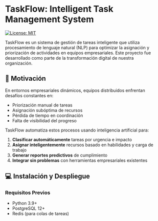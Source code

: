 # TaskFlow: Intelligent Task Management System

[![License: MIT](https://img.shields.io/badge/License-MIT-yellow.svg)](https://opensource.org/licenses/MIT)

TaskFlow es un sistema de gestión de tareas inteligente que utiliza procesamiento de lenguaje natural (NLP) para optimizar la asignación y priorización de actividades en equipos empresariales. Este proyecto fue desarrollado como parte de la transformación digital de nuestra organización.

## 🚀 Motivación

En entornos empresariales dinámicos, equipos distribuidos enfrentan desafíos constantes en:
- Priorización manual de tareas
- Asignación subóptima de recursos
- Pérdida de tiempo en coordinación
- Falta de visibilidad del progreso

TaskFlow automatiza estos procesos usando inteligencia artificial para:
1. **Clasificar automáticamente** tareas por urgencia e impacto
2. **Asignar inteligentemente** recursos basado en habilidades y carga de trabajo
3. **Generar reportes predictivos** de cumplimiento
4. **Integrar sin problemas** con herramientas empresariales existentes

## 💻 Instalación y Despliegue

### Requisitos Previos
- Python 3.9+
- PostgreSQL 12+
- Redis (para colas de tareas)

